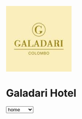 <html>

<head>
  <title></title>
</head>

<body>
<img src="galadari logo.png">
  <h1>Galadari Hotel</h1>

  <select name="menu" id="menu">
    <option value="home">home</option>
    <option value="locations">locations</option>
    <option value="rooms">rooms</option>
    <option value="events">events</option>
     <option value="offers">offers</option>
  </select>
    
</body>
  
</html>
